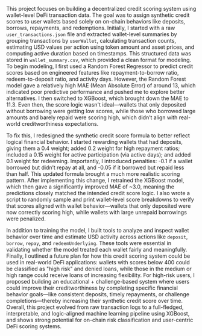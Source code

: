 This project focuses on building a decentralized credit scoring system using wallet-level DeFi transaction data. The goal was to assign synthetic credit scores to user wallets based solely on on-chain behaviors like deposits, borrows, repayments, and redemptions. Initially, I started with a raw `user_transactions.json` file and extracted wallet-level summaries by grouping transactions by `userWallet`, calculating transaction counts, estimating USD values per action using token amount and asset prices, and computing active duration based on timestamps. This structured data was stored in `wallet_summary.csv`, which provided a clean format for modeling. To begin modeling, I first used a Random Forest Regressor to predict credit scores based on engineered features like repayment-to-borrow ratio, redeem-to-deposit ratio, and activity days. However, the Random Forest model gave a relatively high MAE (Mean Absolute Error) of around 13, which indicated poor predictive performance and pushed me to explore better alternatives. I then switched to XGBoost, which brought down the MAE to 11.3. Even then, the score logic wasn't ideal—wallets that only deposited without borrowing were getting low scores, while those who borrowed large amounts and barely repaid were scoring high, which didn’t align with real-world creditworthiness expectations.

To fix this, I redesigned the synthetic credit score formula to better reflect logical financial behavior. I started rewarding wallets that had deposits, giving them a 0.4 weight; added 0.2 weight for high repayment ratios; included a 0.15 weight for active participation (via active days); and added 0.1 weight for redeeming. Importantly, I introduced penalties: -0.1 if a wallet borrowed but didn’t repay at all, and -0.05 if it borrowed but repaid less than half. This updated formula brought a much more realistic scoring pattern. After implementing this change, I retrained the XGBoost model, which then gave a significantly improved MAE of \~3.0, meaning the predictions closely matched the intended credit score logic. I also wrote a script to randomly sample and print wallet-level score breakdowns to verify that scores aligned with wallet behavior—wallets that only deposited were now correctly scoring high, while wallets with large unrepaid borrowings were penalized.

In addition to training the model, I built tools to analyze and inspect wallet behavior over time and estimate USD activity across actions like `deposit`, `borrow`, `repay`, and `redeemUnderlying`. These tools were essential in validating whether the model treated each wallet fairly and meaningfully. Finally, I outlined a future plan for how this credit scoring system could be used in real-world DeFi applications: wallets with scores below 400 could be classified as "high risk" and denied loans, while those in the medium or high range could receive loans of increasing flexibility. For high-risk users, I proposed building an educational + challenge-based system where users could improve their creditworthiness by completing specific financial behavior goals—like consistent deposits, timely repayments, or challenge completions—thereby increasing their synthetic credit score over time. Overall, this project evolved from raw transaction logs to a full-fledged, interpretable, and logic-aligned machine learning pipeline using XGBoost, and shows strong potential for on-chain risk classification and user-centric DeFi scoring systems.
